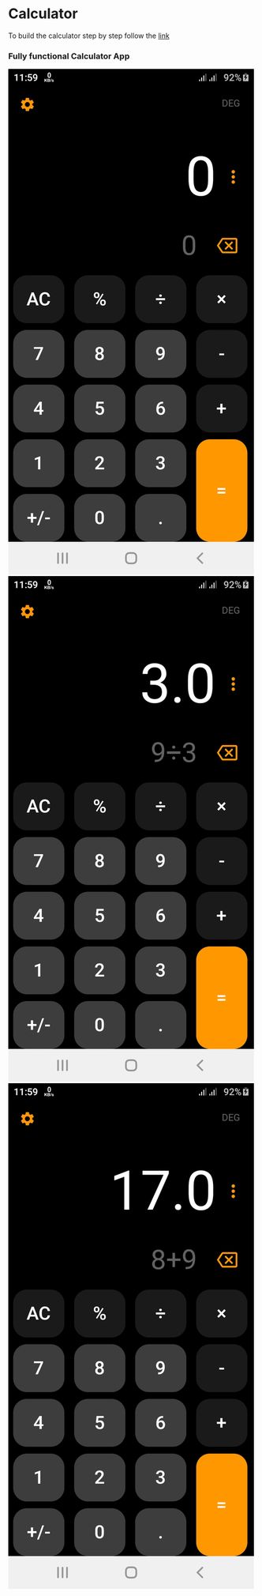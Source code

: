 # Calculator

To build the calculator step by step follow the [link](https://syntax007.hashnode.dev/a-step-by-step-guide-to-creating-a-basic-calculator-app-in-flutter)

### Fully functional Calculator App
![initial-state](https://github.com/mehedihasanshakil7/Calculator-App/blob/calculator/img/initial_state.jpg)
![division](https://github.com/mehedihasanshakil7/Calculator-App/blob/calculator/img/division.jpg)
![addition](https://github.com/mehedihasanshakil7/Calculator-App/blob/calculator/img/addition.jpg)
